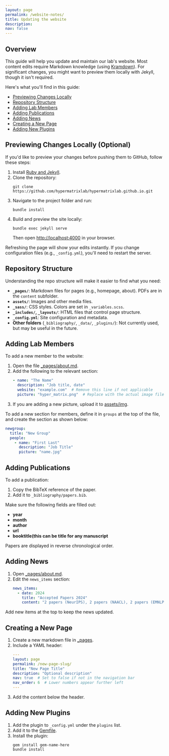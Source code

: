 ```yaml
---
layout: page
permalink: /website-notes/
title: Updating the website
description: 
nav: false
---
```


## Overview

This guide will help you update and maintain our lab's website. Most content edits require Markdown knowledge (using [Kramdown](https://kramdown.gettalong.org/quickref.html)). For significant changes, you might want to preview them locally with Jekyll, though it isn't required.

Here's what you'll find in this guide:
- [Previewing Changes Locally](#previewing-changes-locally)
- [Repository Structure](#repository-structure)
- [Adding Lab Members](#adding-lab-members)
- [Adding Publications](#adding-publications)
- [Adding News](#adding-news)
- [Creating a New Page](#creating-a-new-page)
- [Adding New Plugins](#adding-new-plugins)

## Previewing Changes Locally (Optional)

If you'd like to preview your changes before pushing them to GitHub, follow these steps:

1. Install [Ruby and Jekyll](https://jekyllrb.com/docs/installation/#guides).
2. Clone the repository:
   ```
   git clone https://github.com/hypermatrixlab/hypermatrixlab.github.io.git
   ```
3. Navigate to the project folder and run:
   ```
   bundle install
   ```
4. Build and preview the site locally:
   ```
   bundle exec jekyll serve
   ```
   Then open [http://localhost:4000](http://localhost:4000) in your browser.

Refreshing the page will show your edits instantly. If you change configuration files (e.g., `_config.yml`), you'll need to restart the server.

## Repository Structure

Understanding the repo structure will make it easier to find what you need:

- **`_pages/`**: Markdown files for pages (e.g., homepage, about). PDFs are in the `content` subfolder.
- **`assets/`**: Images and other media files.
- **`_sass/`**: CSS styles. Colors are set in `_variables.scss`.
- **`_includes/`, `_layouts/`**: HTML files that control page structure.
- **`_config.yml`**: Site configuration and metadata.
- **Other folders** (`_bibliography/`, `_data/`, `_plugins/`): Not currently used, but may be useful in the future.

## Adding Lab Members

To add a new member to the website:

1. Open the file [_pages/about.md](https://github.com/hypermatrixlab/hypermatrixlab.github.io/blob/main/_pages/about.md).
2. Add the following to the relevant section:
   ```yaml
   - name: "The Name"
     description: "Job title, date"
     website: "example.com"  # Remove this line if not applicable
     picture: "hyper_matrix.png"  # Replace with the actual image file name (e.g., name.jpg) if adding a new photo
   ```
3. If you are adding a new picture, upload it to [assets/img](https://github.com/hypermatrixlab/hypermatrixlab.github.io/tree/main/assets/img).

To add a new section for members, define it in `groups` at the top of the file, and create the section as shown below:
```yaml
newgroup:
  title: "New Group"
  people:
    - name: "First Last"
      description: "Job Title"
      picture: "name.jpg"
```

## Adding Publications

To add a publication:

1. Copy the BibTeX reference of the paper.
2. Add it to `_bibliography/papers.bib`.

Make sure the following fields are filled out:
- **year**
- **month**
- **author**
- **url**
- **booktitle(this can be title for any manuscript**

Papers are displayed in reverse chronological order.

## Adding News

1. Open [_pages/about.md](https://github.com/hypermatrixlab/hypermatrixlab.github.io/blob/main/_pages/about.md).
2. Edit the `news_items` section:
   ```yaml
   news_items:
     - date: 2024
       title: "Accepted Papers 2024"
       content: "2 papers (NeurIPS), 2 papers (NAACL), 2 papers (EMNLP)"
   ```

Add new items at the top to keep the news updated.

## Creating a New Page

1. Create a new markdown file in [_pages](https://github.com/hypermatrixlab/hypermatrixlab.github.io/blob/main/_pages).
2. Include a YAML header:
   ```yaml
   ---
   layout: page
   permalink: /new-page-slug/
   title: "New Page Title"
   description: "Optional description"
   nav: true  # Set to false if not in the navigation bar
   nav_order: 6  # Lower numbers appear further left
   ---
   ```
3. Add the content below the header.


## Adding New Plugins

1. Add the plugin to `_config.yml` under the `plugins` list.
2. Add it to the [Gemfile](https://hypermatrixlab.github.io/blob/main/Gemfile).
3. Install the plugin:
   ```
   gem install gem-name-here
   bundle install
   ```

